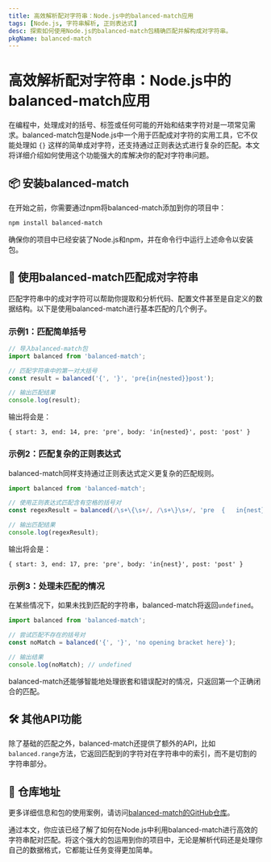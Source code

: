 ```yaml
---
title: 高效解析配对字符串：Node.js中的balanced-match应用
tags: [Node.js, 字符串解析, 正则表达式]
desc: 探索如何使用Node.js的balanced-match包精确匹配并解构成对字符串。
pkgName: balanced-match
---
```


# 高效解析配对字符串：Node.js中的balanced-match应用

在编程中，处理成对的括号、标签或任何可能的开始和结束字符对是一项常见需求。balanced-match包是Node.js中一个用于匹配成对字符的实用工具，它不仅能处理如 `{}` 这样的简单成对字符，还支持通过正则表达式进行复杂的匹配。本文将详细介绍如何使用这个功能强大的库解决你的配对字符串问题。

## 📦 安装balanced-match

在开始之前，你需要通过npm将balanced-match添加到你的项目中：

```bash
npm install balanced-match
```

确保你的项目中已经安装了Node.js和npm，并在命令行中运行上述命令以安装包。

## 🚀 使用balanced-match匹配成对字符串

匹配字符串中的成对字符可以帮助你提取和分析代码、配置文件甚至是自定义的数据结构。以下是使用balanced-match进行基本匹配的几个例子。

### 示例1：匹配简单括号

```javascript
// 导入balanced-match包
import balanced from 'balanced-match';

// 匹配字符串中的第一对大括号
const result = balanced('{', '}', 'pre{in{nested}}post');

// 输出匹配结果
console.log(result);
```

输出将会是：

```plaintext
{ start: 3, end: 14, pre: 'pre', body: 'in{nested}', post: 'post' }
```

### 示例2：匹配复杂的正则表达式

balanced-match同样支持通过正则表达式定义更复杂的匹配规则。

```javascript
import balanced from 'balanced-match';

// 使用正则表达式匹配含有空格的括号对
const regexResult = balanced(/\s+\{\s+/, /\s+\}\s+/, 'pre  {   in{nest}   }  post');

// 输出匹配结果
console.log(regexResult);
```

输出将会是：

```plaintext
{ start: 3, end: 17, pre: 'pre', body: 'in{nest}', post: 'post' }
```

### 示例3：处理未匹配的情况

在某些情况下，如果未找到匹配的字符串，balanced-match将返回`undefined`。

```javascript
import balanced from 'balanced-match';

// 尝试匹配不存在的括号对
const noMatch = balanced('{', '}', 'no opening bracket here}');

// 输出结果
console.log(noMatch); // undefined
```

balanced-match还能够智能地处理嵌套和错误配对的情况，只返回第一个正确闭合的匹配。

## 🛠 其他API功能

除了基础的匹配之外，balanced-match还提供了额外的API，比如`balanced.range`方法，它返回匹配到的字符对在字符串中的索引，而不是切割的字符串部分。

## 📂 仓库地址

更多详细信息和包的使用案例，请访问[balanced-match的GitHub仓库](https://github.com/juliangruber/balanced-match)。

通过本文，你应该已经了解了如何在Node.js中利用balanced-match进行高效的字符串配对匹配。将这个强大的包运用到你的项目中，无论是解析代码还是处理你自己的数据格式，它都能让任务变得更加简单。